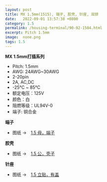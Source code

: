 ```yaml
---
layout: post
title: MX 1.5mm(1515), 端子, 胶壳, 针座, 双排
date:   2022-09-01 13:57:38 +0800
category: 1.5
permalink: /housing-terminal/90-92-1504.html
excerpt: Pitch 1.5mm
image:  none.png
tags: 1.5
---
```


__MX 1.5mm打插系列__

* Pitch: 1.5mm
* AWG: 24AWG~30AWG
* 2-20pin
* 2A, AC,DC
* -25℃ ~ 85℃
* 额定电压：125V
* 颜色：白
* 阻燃等级：UL94V-0
* 端子: 铜合金

__端子__

* 图纸 →　[1.5 母，端子](/assets/2022/90-1504-1515-T-SL.pdf)

__胶壳__

* 图纸 →　[1.5 公，壳子](/assets/2022/91-1504-1515-H-SL.pdf)

__针座__

* 图纸 →　[1.5 立贴，有盖](/assets/2022/92-1504-1515-WF-SL.pdf)

